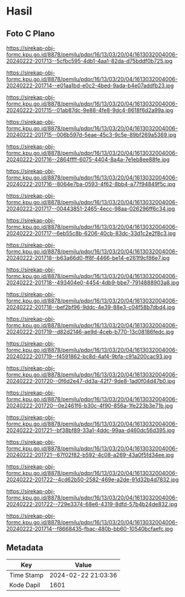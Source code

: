 # Hasil

## Foto C Plano

https://sirekap-obj-formc.kpu.go.id/8878/pemilu/pdpr/16/13/03/20/04/1613032004006-20240222-201713--5cfbc595-4db1-4aa1-82da-d75bddf0b725.jpg

https://sirekap-obj-formc.kpu.go.id/8878/pemilu/pdpr/16/13/03/20/04/1613032004006-20240222-201714--e01aa1bd-e0c2-4bed-9ada-b4e07addfb23.jpg

https://sirekap-obj-formc.kpu.go.id/8878/pemilu/pdpr/16/13/03/20/04/1613032004006-20240222-201715--01ab87dc-9e88-4fe8-9dc4-8618f6d2a99a.jpg

https://sirekap-obj-formc.kpu.go.id/8878/pemilu/pdpr/16/13/03/20/04/1613032004006-20240222-201715--006b597d-5eae-45c3-9c5e-89bf269a5369.jpg

https://sirekap-obj-formc.kpu.go.id/8878/pemilu/pdpr/16/13/03/20/04/1613032004006-20240222-201716--2864ffff-6075-4404-8a4a-7e1eb8ee88fe.jpg

https://sirekap-obj-formc.kpu.go.id/8878/pemilu/pdpr/16/13/03/20/04/1613032004006-20240222-201716--8064e7ba-0593-4f62-8bb4-a77f94849f5c.jpg

https://sirekap-obj-formc.kpu.go.id/8878/pemilu/pdpr/16/13/03/20/04/1613032004006-20240222-201717--00443851-2465-4ecc-98aa-026296ff6c34.jpg

https://sirekap-obj-formc.kpu.go.id/8878/pemilu/pdpr/16/13/03/20/04/1613032004006-20240222-201717--6eb55c8b-6206-40cb-83dc-33d1c2e2f8c3.jpg

https://sirekap-obj-formc.kpu.go.id/8878/pemilu/pdpr/16/13/03/20/04/1613032004006-20240222-201718--b63a66d0-ff8f-4466-be14-e261f9cf86e7.jpg

https://sirekap-obj-formc.kpu.go.id/8878/pemilu/pdpr/16/13/03/20/04/1613032004006-20240222-201718--493404e0-4454-4db9-bbe7-7914888903a8.jpg

https://sirekap-obj-formc.kpu.go.id/8878/pemilu/pdpr/16/13/03/20/04/1613032004006-20240222-201718--bef2bf96-9ddc-4e39-88e3-c04f58b7dbd4.jpg

https://sirekap-obj-formc.kpu.go.id/8878/pemilu/pdpr/16/13/03/20/04/1613032004006-20240222-201719--d82d2146-ae9d-4ceb-b770-13c08186fedc.jpg

https://sirekap-obj-formc.kpu.go.id/8878/pemilu/pdpr/16/13/03/20/04/1613032004006-20240222-201719--f4591862-bc8d-4af4-9bfa-c91a200cac93.jpg

https://sirekap-obj-formc.kpu.go.id/8878/pemilu/pdpr/16/13/03/20/04/1613032004006-20240222-201720--0f6d2e47-dd3a-42f7-9de8-1ad0f04d47b0.jpg

https://sirekap-obj-formc.kpu.go.id/8878/pemilu/pdpr/16/13/03/20/04/1613032004006-20240222-201720--0e2461f6-b30c-4f90-856a-1fe223b3e71b.jpg

https://sirekap-obj-formc.kpu.go.id/8878/pemilu/pdpr/16/13/03/20/04/1613032004006-20240222-201721--bf38bf89-33a1-4ddc-99aa-d460dc56d395.jpg

https://sirekap-obj-formc.kpu.go.id/8878/pemilu/pdpr/16/13/03/20/04/1613032004006-20240222-201721--67f02f82-b592-4c08-a269-43a0f5fd34ee.jpg

https://sirekap-obj-formc.kpu.go.id/8878/pemilu/pdpr/16/13/03/20/04/1613032004006-20240222-201722--4cd62b50-2582-469e-a2de-91d32b4d7832.jpg

https://sirekap-obj-formc.kpu.go.id/8878/pemilu/pdpr/16/13/03/20/04/1613032004006-20240222-201722--729e3374-68e6-4319-8dfd-57b4b24de832.jpg

https://sirekap-obj-formc.kpu.go.id/8878/pemilu/pdpr/16/13/03/20/04/1613032004006-20240222-201714--f8668435-fbac-480b-bb60-10540bcfaefc.jpg


## Metadata

| Key        | Value               |
| ---------- | ------------------- |
| Time Stamp | 2024-02-22 21:03:36 |
| Kode Dapil | 1601                |



